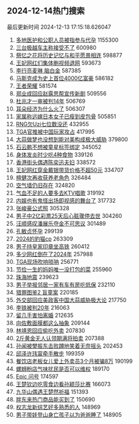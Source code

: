 ## 2024-12-14热门搜索 
最后更新时间 2024-12-13 17:15:18.626047 
1. [多地医护和公职人员被指参与代孕](https://s.weibo.com/weibo?q=%23%E5%A4%9A%E5%9C%B0%E5%8C%BB%E6%8A%A4%E5%92%8C%E5%85%AC%E8%81%8C%E4%BA%BA%E5%91%98%E8%A2%AB%E6%8C%87%E5%8F%82%E4%B8%8E%E4%BB%A3%E5%AD%95%23&t=31&band_rank=1&Refer=top) 1155300
1. [三台极越车主称接受不了](https://s.weibo.com/weibo?q=%23%E4%B8%89%E5%8F%B0%E6%9E%81%E8%B6%8A%E8%BD%A6%E4%B8%BB%E7%A7%B0%E6%8E%A5%E5%8F%97%E4%B8%8D%E4%BA%86%23&t=31&band_rank=2&Refer=top) 600980
1. [祭忆之花将历史记忆与和平愿景相连](https://s.weibo.com/weibo?q=%23%E7%A5%AD%E5%BF%86%E4%B9%8B%E8%8A%B1%E5%B0%86%E5%8E%86%E5%8F%B2%E8%AE%B0%E5%BF%86%E4%B8%8E%E5%92%8C%E5%B9%B3%E6%84%BF%E6%99%AF%E7%9B%B8%E8%BF%9E%23&t=31&band_rank=3&Refer=top) 598877
1. [王妃网红们集体删视频退网](https://s.weibo.com/weibo?q=%23%E7%8E%8B%E5%A6%83%E7%BD%91%E7%BA%A2%E4%BB%AC%E9%9B%86%E4%BD%93%E5%88%A0%E8%A7%86%E9%A2%91%E9%80%80%E7%BD%91%23&t=31&band_rank=4&Refer=top) 593673
1. [李行亮麦琳 脑白金](https://s.weibo.com/weibo?q=%E6%9D%8E%E8%A1%8C%E4%BA%AE%E9%BA%A6%E7%90%B3%20%E8%84%91%E7%99%BD%E9%87%91&t=31&band_rank=5&Refer=top) 587385
1. [马斯克成为史上首位4000亿富豪](https://s.weibo.com/weibo?q=%23%E9%A9%AC%E6%96%AF%E5%85%8B%E6%88%90%E4%B8%BA%E5%8F%B2%E4%B8%8A%E9%A6%96%E4%BD%8D4000%E4%BA%BF%E5%AF%8C%E8%B1%AA%23&t=31&band_rank=6&Refer=top) 586182
1. [王者荣耀](https://s.weibo.com/weibo?q=%E7%8E%8B%E8%80%85%E8%8D%A3%E8%80%80&t=31&band_rank=7&Refer=top) 581574
1. [郑业成回应赵露思帮宣传新剧](https://s.weibo.com/weibo?q=%23%E9%83%91%E4%B8%9A%E6%88%90%E5%9B%9E%E5%BA%94%E8%B5%B5%E9%9C%B2%E6%80%9D%E5%B8%AE%E5%AE%A3%E4%BC%A0%E6%96%B0%E5%89%A7%23&t=31&band_rank=8&Refer=top) 509556
1. [杜兆才一审被判14年](https://s.weibo.com/weibo?q=%23%E6%9D%9C%E5%85%86%E6%89%8D%E4%B8%80%E5%AE%A1%E8%A2%AB%E5%88%A414%E5%B9%B4%23&t=31&band_rank=9&Refer=top) 506769
1. [耳朵经济为什么火了](https://s.weibo.com/weibo?q=%23%E8%80%B3%E6%9C%B5%E7%BB%8F%E6%B5%8E%E4%B8%BA%E4%BB%80%E4%B9%88%E7%81%AB%E4%BA%86%23&t=31&band_rank=10&Refer=top) 506307
1. [家属称远嫁日本女子已瘦到皮包骨](https://s.weibo.com/weibo?q=%23%E5%AE%B6%E5%B1%9E%E7%A7%B0%E8%BF%9C%E5%AB%81%E6%97%A5%E6%9C%AC%E5%A5%B3%E5%AD%90%E5%B7%B2%E7%98%A6%E5%88%B0%E7%9A%AE%E5%8C%85%E9%AA%A8%23&t=31&band_rank=11&Refer=top) 505851
1. [RNG欠Uzi七位数没还](https://s.weibo.com/weibo?q=%23RNG%E6%AC%A0Uzi%E4%B8%83%E4%BD%8D%E6%95%B0%E6%B2%A1%E8%BF%98%23&t=31&band_rank=12&Refer=top) 432955
1. [TGA官推被中国玩家攻占](https://s.weibo.com/weibo?q=%23TGA%E5%AE%98%E6%8E%A8%E8%A2%AB%E4%B8%AD%E5%9B%BD%E7%8E%A9%E5%AE%B6%E6%94%BB%E5%8D%A0%23&t=31&band_rank=13&Refer=top) 417995
1. [大蒜做梦也没想到能对美构成极大威胁](https://s.weibo.com/weibo?q=%23%E5%A4%A7%E8%92%9C%E5%81%9A%E6%A2%A6%E4%B9%9F%E6%B2%A1%E6%83%B3%E5%88%B0%E8%83%BD%E5%AF%B9%E7%BE%8E%E6%9E%84%E6%88%90%E6%9E%81%E5%A4%A7%E5%A8%81%E8%83%81%23&t=31&band_rank=14&Refer=top) 379800
1. [石云鹏不想被童星标签绑定](https://s.weibo.com/weibo?q=%23%E7%9F%B3%E4%BA%91%E9%B9%8F%E4%B8%8D%E6%83%B3%E8%A2%AB%E7%AB%A5%E6%98%9F%E6%A0%87%E7%AD%BE%E7%BB%91%E5%AE%9A%23&t=31&band_rank=15&Refer=top) 345052
1. [身体发炎时少吃4种食物](https://s.weibo.com/weibo?q=%23%E8%BA%AB%E4%BD%93%E5%8F%91%E7%82%8E%E6%97%B6%E5%B0%91%E5%90%834%E7%A7%8D%E9%A3%9F%E7%89%A9%23&t=31&band_rank=16&Refer=top) 339126
1. [香港街头偶遇陈奕迅夫妇](https://s.weibo.com/weibo?q=%23%E9%A6%99%E6%B8%AF%E8%A1%97%E5%A4%B4%E5%81%B6%E9%81%87%E9%99%88%E5%A5%95%E8%BF%85%E5%A4%AB%E5%A6%87%23&t=31&band_rank=17&Refer=top) 338572
1. [王妃网红穿金戴银带货价格不超50元](https://s.weibo.com/weibo?q=%23%E7%8E%8B%E5%A6%83%E7%BD%91%E7%BA%A2%E7%A9%BF%E9%87%91%E6%88%B4%E9%93%B6%E5%B8%A6%E8%B4%A7%E4%BB%B7%E6%A0%BC%E4%B8%8D%E8%B6%8550%E5%85%83%23&t=31&band_rank=18&Refer=top) 334707
1. [檀健次再收获养老角色](https://s.weibo.com/weibo?q=%E6%AA%80%E5%81%A5%E6%AC%A1%E5%86%8D%E6%94%B6%E8%8E%B7%E5%85%BB%E8%80%81%E8%A7%92%E8%89%B2&t=31&band_rank=19&Refer=top) 326484
1. [空气墙仍旧存在](https://s.weibo.com/weibo?q=%23%E7%A9%BA%E6%B0%94%E5%A2%99%E4%BB%8D%E6%97%A7%E5%AD%98%E5%9C%A8%23&t=31&band_rank=20&Refer=top) 324820
1. [气血不足的人要多去KTV唱歌](https://s.weibo.com/weibo?q=%23%E6%B0%94%E8%A1%80%E4%B8%8D%E8%B6%B3%E7%9A%84%E4%BA%BA%E8%A6%81%E5%A4%9A%E5%8E%BBKTV%E5%94%B1%E6%AD%8C%23&t=31&band_rank=21&Refer=top) 319192
1. [内娱也有鬼怪出场即视感的舞台了](https://s.weibo.com/weibo?q=%E5%86%85%E5%A8%B1%E4%B9%9F%E6%9C%89%E9%AC%BC%E6%80%AA%E5%87%BA%E5%9C%BA%E5%8D%B3%E8%A7%86%E6%84%9F%E7%9A%84%E8%88%9E%E5%8F%B0%E4%BA%86&t=31&band_rank=22&Refer=top) 317732
1. [张峻豪公式照](https://s.weibo.com/weibo?q=%E5%BC%A0%E5%B3%BB%E8%B1%AA%E5%85%AC%E5%BC%8F%E7%85%A7&t=31&band_rank=23&Refer=top) 305328
1. [男子中2亿彩票25天后心脏骤停去世](https://s.weibo.com/weibo?q=%23%E7%94%B7%E5%AD%90%E4%B8%AD2%E4%BA%BF%E5%BD%A9%E7%A5%A825%E5%A4%A9%E5%90%8E%E5%BF%83%E8%84%8F%E9%AA%A4%E5%81%9C%E5%8E%BB%E4%B8%96%23&t=31&band_rank=24&Refer=top) 304260
1. [汪顺感叹潘展乐夺金不可思议](https://s.weibo.com/weibo?q=%23%E6%B1%AA%E9%A1%BA%E6%84%9F%E5%8F%B9%E6%BD%98%E5%B1%95%E4%B9%90%E5%A4%BA%E9%87%91%E4%B8%8D%E5%8F%AF%E6%80%9D%E8%AE%AE%23&t=31&band_rank=25&Refer=top) 301489
1. [孔敏贞怀孕](https://s.weibo.com/weibo?q=%23%E5%AD%94%E6%95%8F%E8%B4%9E%E6%80%80%E5%AD%95%23&t=31&band_rank=26&Refer=top) 299139
1. [2024的豹猫cp](https://s.weibo.com/weibo?q=%232024%E7%9A%84%E8%B1%B9%E7%8C%ABcp%23&t=31&band_rank=27&Refer=top) 263309
1. [男子持皇家印章坐高铁](https://s.weibo.com/weibo?q=%23%E7%94%B7%E5%AD%90%E6%8C%81%E7%9A%87%E5%AE%B6%E5%8D%B0%E7%AB%A0%E5%9D%90%E9%AB%98%E9%93%81%23&t=31&band_rank=28&Refer=top) 260412
1. [多少网红倒在了2024年](https://s.weibo.com/weibo?q=%23%E5%A4%9A%E5%B0%91%E7%BD%91%E7%BA%A2%E5%80%92%E5%9C%A8%E4%BA%862024%E5%B9%B4%23&t=31&band_rank=29&Refer=top) 257988
1. [TGA现场吹响唢呐](https://s.weibo.com/weibo?q=%23TGA%E7%8E%B0%E5%9C%BA%E5%90%B9%E5%93%8D%E5%94%A2%E5%91%90%23&t=31&band_rank=30&Refer=top) 256771
1. [节俭一生的妈妈唯一没打包的菜](https://s.weibo.com/weibo?q=%E8%8A%82%E4%BF%AD%E4%B8%80%E7%94%9F%E7%9A%84%E5%A6%88%E5%A6%88%E5%94%AF%E4%B8%80%E6%B2%A1%E6%89%93%E5%8C%85%E7%9A%84%E8%8F%9C&t=31&band_rank=31&Refer=top) 255960
1. [珠海地震](https://s.weibo.com/weibo?q=%E7%8F%A0%E6%B5%B7%E5%9C%B0%E9%9C%87&t=31&band_rank=32&Refer=top) 239623
1. [男子举报邻居一家有车有房吃低保](https://s.weibo.com/weibo?q=%23%E7%94%B7%E5%AD%90%E4%B8%BE%E6%8A%A5%E9%82%BB%E5%B1%85%E4%B8%80%E5%AE%B6%E6%9C%89%E8%BD%A6%E6%9C%89%E6%88%BF%E5%90%83%E4%BD%8E%E4%BF%9D%23&t=31&band_rank=33&Refer=top) 232110
1. [猎罪图鉴2 盲童案](https://s.weibo.com/weibo?q=%E7%8C%8E%E7%BD%AA%E5%9B%BE%E9%89%B42%20%E7%9B%B2%E7%AB%A5%E6%A1%88&t=31&band_rank=34&Refer=top) 220185
1. [外交部回应美政客中国大蒜威胁极大论](https://s.weibo.com/weibo?q=%23%E5%A4%96%E4%BA%A4%E9%83%A8%E5%9B%9E%E5%BA%94%E7%BE%8E%E6%94%BF%E5%AE%A2%E4%B8%AD%E5%9B%BD%E5%A4%A7%E8%92%9C%E5%A8%81%E8%83%81%E6%9E%81%E5%A4%A7%E8%AE%BA%23&t=31&band_rank=35&Refer=top) 217750
1. [李铁被判20年](https://s.weibo.com/weibo?q=%23%E6%9D%8E%E9%93%81%E8%A2%AB%E5%88%A420%E5%B9%B4%23&t=31&band_rank=36&Refer=top) 216063
1. [留几手害怕离婚](https://s.weibo.com/weibo?q=%23%E7%95%99%E5%87%A0%E6%89%8B%E5%AE%B3%E6%80%95%E7%A6%BB%E5%A9%9A%23&t=31&band_rank=37&Refer=top) 212635
1. [向佐敷面膜都这么抽象](https://s.weibo.com/weibo?q=%E5%90%91%E4%BD%90%E6%95%B7%E9%9D%A2%E8%86%9C%E9%83%BD%E8%BF%99%E4%B9%88%E6%8A%BD%E8%B1%A1&t=31&band_rank=38&Refer=top) 209144
1. [林靖恩回应偷吃外卖](https://s.weibo.com/weibo?q=%23%E6%9E%97%E9%9D%96%E6%81%A9%E5%9B%9E%E5%BA%94%E5%81%B7%E5%90%83%E5%A4%96%E5%8D%96%23&t=31&band_rank=39&Refer=top) 207830
1. [2斤黄金无人认领期满将拍卖](https://s.weibo.com/weibo?q=%232%E6%96%A4%E9%BB%84%E9%87%91%E6%97%A0%E4%BA%BA%E8%AE%A4%E9%A2%86%E6%9C%9F%E6%BB%A1%E5%B0%86%E6%8B%8D%E5%8D%96%23&t=31&band_rank=40&Refer=top) 207388
1. [孙闻被樊振东击败蹲地笑着无奈摇头](https://s.weibo.com/weibo?q=%23%E5%AD%99%E9%97%BB%E8%A2%AB%E6%A8%8A%E6%8C%AF%E4%B8%9C%E5%87%BB%E8%B4%A5%E8%B9%B2%E5%9C%B0%E7%AC%91%E7%9D%80%E6%97%A0%E5%A5%88%E6%91%87%E5%A4%B4%23&t=31&band_rank=41&Refer=top) 202453
1. [邱泽许玮甯牵手散步](https://s.weibo.com/weibo?q=%23%E9%82%B1%E6%B3%BD%E8%AE%B8%E7%8E%AE%E7%94%AF%E7%89%B5%E6%89%8B%E6%95%A3%E6%AD%A5%23&t=31&band_rank=42&Refer=top) 199359
1. [餐饮店老板女儿爱上外卖员3个月被骗8万](https://s.weibo.com/weibo?q=%23%E9%A4%90%E9%A5%AE%E5%BA%97%E8%80%81%E6%9D%BF%E5%A5%B3%E5%84%BF%E7%88%B1%E4%B8%8A%E5%A4%96%E5%8D%96%E5%91%983%E4%B8%AA%E6%9C%88%E8%A2%AB%E9%AA%978%E4%B8%87%23&t=31&band_rank=43&Refer=top) 190199
1. [螺蛳粉店气味扰民是否可以维权](https://s.weibo.com/weibo?q=%23%E8%9E%BA%E8%9B%B3%E7%B2%89%E5%BA%97%E6%B0%94%E5%91%B3%E6%89%B0%E6%B0%91%E6%98%AF%E5%90%A6%E5%8F%AF%E4%BB%A5%E7%BB%B4%E6%9D%83%23&t=31&band_rank=44&Refer=top) 189170
1. [Epic 问号](https://s.weibo.com/weibo?q=%23Epic%20%E9%97%AE%E5%8F%B7%23&t=31&band_rank=45&Refer=top) 174597
1. [王楚钦边吃零食边看孙颖莎比赛](https://s.weibo.com/weibo?q=%23%E7%8E%8B%E6%A5%9A%E9%92%A6%E8%BE%B9%E5%90%83%E9%9B%B6%E9%A3%9F%E8%BE%B9%E7%9C%8B%E5%AD%99%E9%A2%96%E8%8E%8E%E6%AF%94%E8%B5%9B%23&t=31&band_rank=46&Refer=top) 166073
1. [九华山偶遇王楚然祈福](https://s.weibo.com/weibo?q=%23%E4%B9%9D%E5%8D%8E%E5%B1%B1%E5%81%B6%E9%81%87%E7%8E%8B%E6%A5%9A%E7%84%B6%E7%A5%88%E7%A6%8F%23&t=31&band_rank=47&Refer=top) 151393
1. [胖东来热门商品能买到了](https://s.weibo.com/weibo?q=%23%E8%83%96%E4%B8%9C%E6%9D%A5%E7%83%AD%E9%97%A8%E5%95%86%E5%93%81%E8%83%BD%E4%B9%B0%E5%88%B0%E4%BA%86%23&t=31&band_rank=48&Refer=top) 150690
1. [权志龙新综艺好多熟悉的人](https://s.weibo.com/weibo?q=%23%E6%9D%83%E5%BF%97%E9%BE%99%E6%96%B0%E7%BB%BC%E8%89%BA%E5%A5%BD%E5%A4%9A%E7%86%9F%E6%82%89%E7%9A%84%E4%BA%BA%23&t=31&band_rank=49&Refer=top) 148969
1. [男子带娃登山身亡孩子以为爸爸睡了](https://s.weibo.com/weibo?q=%23%E7%94%B7%E5%AD%90%E5%B8%A6%E5%A8%83%E7%99%BB%E5%B1%B1%E8%BA%AB%E4%BA%A1%E5%AD%A9%E5%AD%90%E4%BB%A5%E4%B8%BA%E7%88%B8%E7%88%B8%E7%9D%A1%E4%BA%86%23&t=31&band_rank=50&Refer=top) 148905

